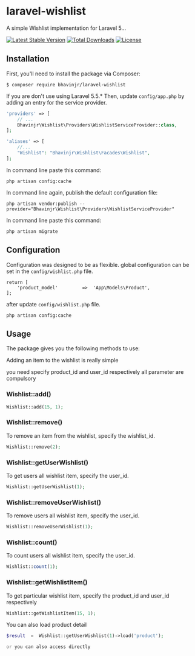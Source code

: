 # laravel-wishlist

A simple Wishlist implementation for Laravel 5.*.*.

[![Latest Stable Version](https://poser.pugx.org/bhavinjr/laravel-wishlist/v/stable)](https://packagist.org/packages/bhavinjr/laravel-wishlist)
[![Total Downloads](https://poser.pugx.org/bhavinjr/laravel-wishlist/downloads)](https://packagist.org/packages/bhavinjr/laravel-wishlist)
[![License](https://poser.pugx.org/bhavinjr/laravel-wishlist/license)](https://packagist.org/packages/bhavinjr/laravel-wishlist)

## Installation

First, you'll need to install the package via Composer:

```shell
$ composer require bhavinjr/laravel-wishlist
```

If you are don't use using Laravel 5.5.* Then, update `config/app.php` by adding an entry for the service provider.


```php
'providers' => [
    // ...
    Bhavinjr\Wishlist\Providers\WishlistServiceProvider::class,
];

'aliases' => [
    //...
    "Wishlist": "Bhavinjr\Wishlist\Facades\Wishlist",
];
```

In command line paste this command:
```shell
php artisan config:cache
```

In command line again, publish the default configuration file:
```shell
php artisan vendor:publish --provider="Bhavinjr\Wishlist\Providers\WishlistServiceProvider"
```

In command line paste this command:
```shell
php artisan migrate
```


## Configuration

Configuration was designed to be as flexible.
global configuration can be set in the `config/wishlist.php` file.


```<?php
return [
    'product_model'         =>  'App\Models\Product',
];
```

after update `config/wishlist.php` file.
```shell
php artisan config:cache
```

## Usage

The package gives you the following methods to use:

Adding an item to the wishlist is really simple 

you need specify product_id and user_id respectively all parameter are compulsory

### Wishlist::add()

```php
Wishlist::add(15, 1);
```

### Wishlist::remove()

To remove an item from the wishlist, specify the wishlist_id.

```php
Wishlist::remove(2);
```

### Wishlist::getUserWishlist()

To get users all wishlist item, specify the user_id.

```php
Wishlist::getUserWishlist(1);
```

### Wishlist::removeUserWishlist()

To remove users all wishlist item, specify the user_id.

```php
Wishlist::removeUserWishlist(1);
```


### Wishlist::count()

To count users all wishlist item, specify the user_id.

```php
Wishlist::count(1);
```

### Wishlist::getWishlistItem()

To get particular wishlist item, specify the product_id and user_id respectively

```php
Wishlist::getWishlistItem(15, 1);
```


You can also load product detail

```php
$result  =  Wishlist::getUserWishlist(1)->load('product');

or you can also access directly
```
